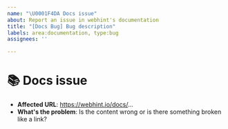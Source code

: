 ```yaml
---
name: "\U0001F4DA Docs issue"
about: Report an issue in webhint's documentation
title: "[Docs Bug] Bug description"
labels: area:documentation, type:bug
assignees: ''

---
```


<!--

Hi there 👋

We're excited for your feedback to imoprove webhint's documentation!
Before opening a new issue please make sure to search in the existing
ones (even closed!) as they might contain information about workarounds,
resolution, or progress updates.

-->


# 📚 Docs issue

* **Affected URL**: <!-- ✍️ edit:--> https://webhint.io/docs/...
* **What's the problem**: <!-- ✍️ edit:--> Is the content wrong or is there something broken like a link?
